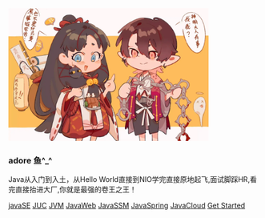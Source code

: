 <img width="400px" src="img/img.png">

### **adore 鱼^_^**

Java从入门到入土，从Hello World直接到NIO学完直接原地起飞,面试脚踩HR,看完直接抬进大厂,你就是最强的卷王之王！


[javaSE](JavaSE/JavaSE笔记（一）.md)
[JUC](JUC笔记/JUC笔记（一）.md)
[JVM](JVM笔记/JVM笔记（一）.md)
[JavaWeb](JavaWeb笔记/JavaWeb笔记（一）.md)
[JavaSSM](JavaSSM笔记/JavaSSM笔记（一）.md)
[JavaSpring](SpringBoot笔记/SpringBoot笔记（一）.md)
[JavaCloud](SpringCloud笔记/SpringCloud笔记（一）.md)
[Get Started](README.md)